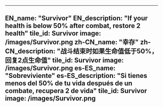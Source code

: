 ---

EN_name: "Survivor"
EN_description: "If your health is below 50% after combat, restore 2 health"
tile_id: Survivor
image: /images/Survivor.png
zh-CN_name: "幸存"
zh-CN_description: "战斗结束时如果生命值低于50%，回复2点生命值"
tile_id: Survivor
image: /images/Survivor.png
es-ES_name: "Sobreviviente"
es-ES_description: "Si tienes menos del 50% de tu vida después de un combate, recupera 2 de vida"
tile_id: Survivor
image: /images/Survivor.png
---